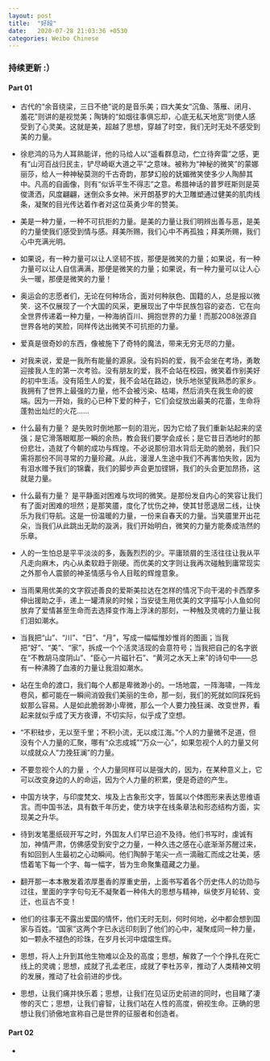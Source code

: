```yaml
---
layout: post
title:  "好段"
date:   2020-07-28 21:03:36 +0530
categories: Weibo Chinese
---
```


### 持续更新      :）

#### Part 01

- 古代的“余音绕梁，三日不绝”说的是音乐美；四大美女“沉鱼、落雁、闭月、羞花”则讲的是视觉美；陶铸的“如烟往事俱忘却，心底无私天地宽”则使人感受到了心灵美。这就是美，超越了思想，穿越了时空，我们无时无处不感受到美的力量。



- 徐悲鸿的马为人耳熟能详，他的马给人以“遥看群息动，伫立待奔雷”之感，更有“山河百战归民主，铲尽崎岖大道之平”之意味。被称为“神秘的微笑”的蒙娜丽莎，给人一种神秘莫测的千古奇韵，那梦幻般的妩媚微笑使多少人陶醉其中。凡高的自画像，则有“似诉平生不得志”之意。希腊神话的普罗旺斯则是英俊潇洒，风度翩翩，迷倒众多女神。米开朗基罗的大卫雕塑通过健美的肌肉线条，凝聚的目光传达着作者对这位英勇少年的赞美。



- 美是一种力量，一种不可抗拒的力量。是美的力量让我们明辨出善与恶，是美的力量使我们感受到情与感。拜美所赐，我们心中不再孤独；拜美所赐，我们心中充满光明。



- 如果说，有一种力量可以让人坚韧不拔，那便是微笑的力量；如果说，有一种力量可以让人自信满满，那便是微笑的力量；如果说，有一种力量可以让人心头一暖，那便是微笑的力量！ 



- 奥运会的志愿者们，无论在何种场合，面对何种肤色、国籍的人，总是报以微笑．这不仅展现了一个大国的风采，更展现出了中华民族包容的姿态．它在向全世界传递着一种力量，一种海纳百川、拥抱世界的力量！而那2008张源自世界各地的笑脸，同样传达出微笑不可抗拒的力量。



- 爱真是很奇妙的东西，像被施下了奇特的魔法，带来无穷无尽的力量。 



- 对我来说，爱是一我所有能量的源泉。没有妈妈的爱，我不会坐在考场，勇敢迎接我人生的第一次考验。没有朋友的爱，我不会站在校园，微笑着作别美好的初中生活。没有陌生人的爱，我不会站在路边，快乐地张望我熟悉的家乡。 我拥有了世界上最强的力量，他不会被污染、枯竭，然后消失在我生命的彼端。因为一开始，我的心已种下爱的种子，它们会绽放出最美的花蕾，生命将蓬勃出灿烂的火花…… 



- 什么最有力量？ 是失败时倒地那一刻的泪光，因为它给了我们重新站起来的坚强；是它滑落眼眶那一瞬的余热，教会我们要学会成长；是它昔日洒地时的那份悲壮，造就了今朝的成功与辉煌。不必说那份泪水背后无助的脆弱，我们只需将那份不同寻常的力量珍藏。从此，漫漫人生途中我们不再害怕失败，因为有泪水赠予我们的锦囊，我们的脚步声会更加铿锵，我们的头会更加昂扬，这就是力量。



- 什么最有力量？ 是平静面对困难与坎坷的微笑。是那份发自内心的笑容让我们有了面对困难的坦然；是那笑靥，度化了忧伤之神，使其甘愿退居二线，让快乐为我们导航。这是一份温暖的力量，一份来自春天的力量。当笑靥里开出花朵，当我们从此跳出无助的漩涡，我们开始明白，微笑的力量方能奏成浩然的乐章。



- 人的一生怕总是平平淡淡的多，轰轰烈烈的少。平庸琐屑的生活往往让我从平凡走向麻木，内心从柔软趋于刚硬。而优美的文字则让我再次碰触到庸常现实之外那令人震颤的神圣情感与令人目眩的辉煌意象。



- 当雨果用优美的文字叙述善良的爱斯美拉达在怎样的情况下向干渴的卡西摩多伸出援助之手，递上一罐清泉的时候；当安徒生用优美的文字描写小人鱼如何放弃了爱情甚至生命而去选择变作海上浮沫的那刻，一种触及灵魂的力量让我们泪如潮水。



- 当我把“山”、“川”、“日”、“月”，写成一幅幅惟妙惟肖的图画；当我把“好”、“美”、“家”，拆成一个个活灵活现的会意符号；当我把自己的名字嵌在“不教胡马度阴山”、“臣心一片磁针石”、“黄河之水天上来”的诗句中——总有一种沸腾了血液的力量让我泪如潮水。



- 站在生命的渡口，我们每个人都是卑微渺小的。一场地震，一阵海啸，一阵龙卷风，都可能在一瞬间消毁我们美丽的生命，那一刻，我们的死就如同踩死蚂蚁那么容易。人是如此脆弱渺小卑微，那么一个人要力挽狂澜、改变世界，看起来就似乎成了天方夜谭，不切实际，似乎成了空想。



- “不积硅步，无以至千里；不积小流，无以成江海。”个人的力量微不足道，但没有个人力量的汇聚，哪有“众志成城”“万众一心”，如果忽视个人的力量又何以成就众人“力挽狂澜”的力量。



- 不要忽视个人的力量 ，个人力量同样可以是强大的，因为，在某种意义上，它可以改变身边的人的命运，因为个人力量的积累，便是奇迹的产生。



- 中国方块字，与印度梵文、埃及上古象形文字，皆属以个体图形来表达思维语言。而中国书法，具有数千年历史，使方块字在线条章法和形态结构方面，实现美之升华。



- 待到发笔墨纸砚开写之时，外国友人们早已迫不及待。他们书写时，虔诚有加，神情严肃，仿佛感受到安宁之力量，一种久违之感在心底渐渐苏醒过来，有如回到人生最初之心动瞬间。他们陶醉于笔尖一点一滴融汇而成之壮美，感悟着笔下每一个字、每一幅字，皆为生命聚集蕴藏之力量。



- 翻开那一本本散发着浓厚墨香的厚重史册，上面书写着各个历史伟人的功勋与过往，里面的字字句句无不凝聚着一种伟大的思想与精神，纵使岁月轮转、变迁，也亘古不变！



- 他们的往事无不露出爱国的情怀，他们无时无刻，何时何地，必中都会想到国家与百姓。“国家”这两个字已永远印刻到了他们的心中，凝聚成同一种力量，如一颗永不褪色的珍珠，在岁月长河中熠熠生辉。



- 思想，将人上升到其他生物难以企及的高度；思想，解救了一个个挣扎在死亡线上的灵魂；思想，成就了孔孟老庄，成就了李杜苏辛，推动了人类精神文明的发展，推动了社会前进的步伐。



- 思想，让我们痛并快乐着；思想，让我们在见证历史前进的同时，也目睹了凄惨的灭亡；思想，让我们睿智，让我们站在人性的高度，俯视生命。正确的思想让我们骄傲地宣称自己是世界的征服者和创造者。



#### Part 02

- 



















































































